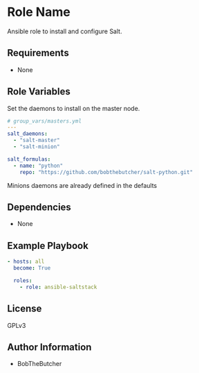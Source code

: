 Role Name
=========

Ansible role to install and configure Salt.

Requirements
------------
- None

Role Variables
--------------
Set the daemons to install on the master node. 
```yaml
# group_vars/masters.yml
---
salt_daemons:
  - "salt-master"
  - "salt-minion"

salt_formulas:
  - name: "python"
    repo: "https://github.com/bobthebutcher/salt-python.git"

```
  
Minions daemons are already defined in the defaults

Dependencies
------------
- None

Example Playbook
----------------
```yaml
- hosts: all
  become: True

  roles:
    - role: ansible-saltstack
```

License
-------
GPLv3

Author Information
------------------
- BobTheButcher

